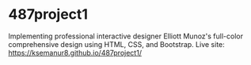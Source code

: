 # 487project1
 Implementing professional interactive designer Elliott Munoz's full-color comprehensive design using HTML, CSS, and Bootstrap.
 Live site: https://ksemanur8.github.io/487project1/

